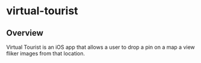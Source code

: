 # virtual-tourist

## Overview

Virtual Tourist is an iOS app that allows a user to drop a pin on a map a view fliker images from that location.
